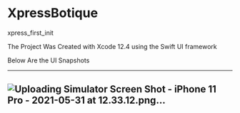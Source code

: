 # XpressBotique
xpress_first_init


The Project Was Created with Xcode 12.4 using the Swift UI framework

Below Are the UI Snapshots 

---
![Uploading Simulator Screen Shot - iPhone 11 Pro - 2021-05-31 at 12.33.12.png…]()
---
